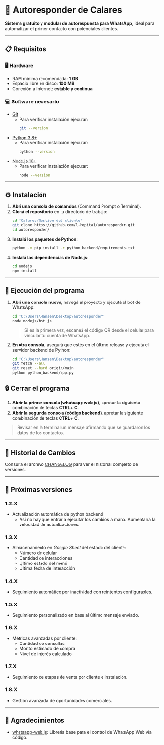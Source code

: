 # 🤖 Autoresponder de Calares

**Sistema gratuito y modular de autorespuesta para WhatsApp**, ideal para automatizar el primer contacto con potenciales clientes.

---

## 📋 Requisitos

### 🖥️ Hardware
- RAM mínima recomendada: **1 GB**
- Espacio libre en disco: **100 MB**
- Conexión a Internet: **estable y continua**

### 💻 Software necesario

- [Git](https://git-scm.com/downloads/)
    - Para verificar instalación ejecutar:
      ```bash
      git --version
      ```
- [Python 3.8+](https://www.python.org/downloads/)
    - Para verificar instalación ejecutar:
      ```bash
      python --version
      ```
- [Node.js 16+](https://nodejs.org/es/)
    - Para verificar instalación ejecutar:
      ```bash
      node --version
      ```

---

## ⚙️ Instalación

1. **Abrí una consola de comandos** (Command Prompt o Terminal).
2. **Cloná el repositorio** en tu directorio de trabajo:
   ```bash
   cd "Calares/Gestion del cliente"
   git clone https://github.com/l-hopita1/autoresponder.git
   cd autoresponder/
   ```
3. **Instalá los paquetes de Python**:
   ```bash
   python -m pip install -r python_backend/requirements.txt
   ```
4. **Instalá las dependencias de Node.js**:
   ```bash
   cd nodejs
   npm install
   ```

---

## 🚀 Ejecución del programa

1. **Abrí una consola nueva**, navegá al proyecto y ejecutá el bot de WhatsApp:
   ```bash
   cd "C:\Users\Hansen\Desktop\autoresponder"
   node nodejs/bot.js
   ```
   > Si es la primera vez, escaneá el código QR desde el celular para vincular tu cuenta de WhatsApp.

2. **En otra consola**, asegurá que estés en el último release y ejecutá el servidor backend de Python:
   ```bash
   cd "C:\Users\Hansen\Desktop\autoresponder"
   git fetch --all
   git reset --hard origin/main
   python python_backend/app.py
   ```
## 🔒 Cerrar el programa

1. **Abrir la primer consola (whatsapp web js)**, apretar la siguiente combinación de teclas **CTRL**+ **C**.
2. **Abrir la segunda consola (código backend)**, apretar la siguiente combinación de teclas **CTRL**+ **C**.
> Revisar en la terminal un mensaje afirmando que se guardaron los datos de los contactos.

---

## 🧾 Historial de Cambios

Consultá el archivo [CHANGELOG](CHANGELOG) para ver el historial completo de versiones.

---

## 🔮 Próximas versiones

### 1.2.X
- Actualización automática de python backend
   - Así no hay que entrar a ejecutar los cambios a mano. Aumentaría la velocidad de actualizaciones.
### 1.3.X
- Almacenamiento en *Google Sheet* del estado del cliente:
  - Número de celular
  - Cantidad de interacciones
  - Último estado del menú
  - Última fecha de interacción
### 1.4.X
- Seguimiento automático por inactividad con reintentos configurables.
### 1.5.X
- Seguimiento personalizado en base al último mensaje enviado.
### 1.6.X
- Métricas avanzadas por cliente:
  - Cantidad de consultas
  - Monto estimado de compra
  - Nivel de interés calculado
### 1.7.X
- Seguimiento de etapas de venta por cliente e instalación.
### 1.8.X
- Gestión avanzada de oportunidades comerciales.

---

## 🙌 Agradecimientos

- [whatsapp-web.js](https://wwebjs.dev/): Librería base para el control de WhatsApp Web vía código.